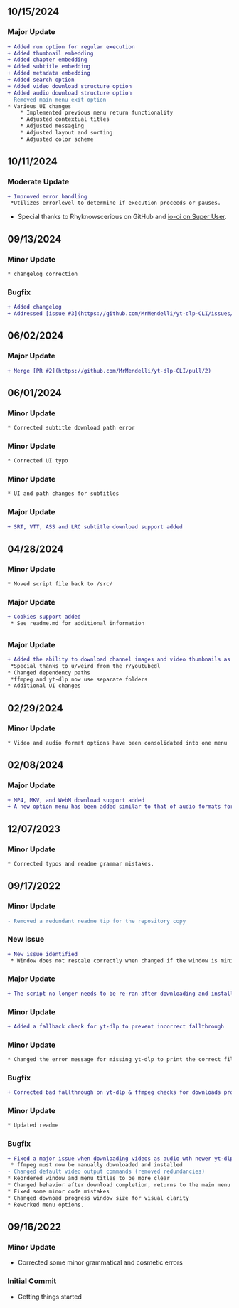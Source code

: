 ## 10/15/2024
### Major Update
```diff
+ Added run option for regular execution
+ Added thumbnail embedding
+ Added chapter embedding
+ Added subtitle embedding
+ Added metadata embedding
+ Added search option
+ Added video download structure option
+ Added audio download structure option
- Removed main menu exit option
* Various UI changes
	* Implemented previous menu return functionality
	* Adjusted contextual titles
	* Adjusted messaging
	* Adjusted layout and sorting
	* Adjusted color scheme
```

## 10/11/2024
### Moderate Update
```diff
+ Improved error handling
 *Utilizes errorlevel to determine if execution proceeds or pauses.
```
* Special thanks to Rhyknowscerious on GitHub and [io-oi on Super User](https://superuser.com/a/1857954/689784).

## 09/13/2024
### Minor Update
```diff
* changelog correction
```
### Bugfix
```diff
+ Added changelog
+ Addressed [issue #3](https://github.com/MrMendelli/yt-dlp-CLI/issues/3)
```

## 06/02/2024
### Major Update
```diff
+ Merge [PR #2](https://github.com/MrMendelli/yt-dlp-CLI/pull/2)
```

## 06/01/2024
### Minor Update
```diff
* Corrected subtitle download path error
```

### Minor Update
```diff
* Corrected UI typo
```

### Minor Update
```diff
* UI and path changes for subtitles
```

### Major Update
```diff
+ SRT, VTT, ASS and LRC subtitle download support added
```

## 04/28/2024
### Minor Update
```diff
* Moved script file back to /src/
```

### Major Update
```diff
+ Cookies support added
 * See readme.md for additional information
```

## 
### Major Update
```diff
+ Added the ability to download channel images and video thumbnails as image files
 *Special thanks to u/weird from the r/youtubedl
* Changed dependency paths
 *ffmpeg and yt-dlp now use separate folders
* Additional UI changes
```

## 02/29/2024
### Minor Update
```diff
* Video and audio format options have been consolidated into one menu
```

## 02/08/2024
### Major Update
```diff
+ MP4, MKV, and WebM download support added
+ A new option menu has been added similar to that of audio formats for video downloading
```

## 12/07/2023
### Minor Update
```diff
* Corrected typos and readme grammar mistakes.
```

## 09/17/2022
### Minor Update
```diff
- Removed a redundant readme tip for the repository copy
```

### New Issue
```diff
+ New issue identified
 * Window does not rescale correctly when changed if the window is minimized between actions
```

### Major Update
```diff
+ The script no longer needs to be re-ran after downloading and installing dependencies. Checks will fail and repeat until needed files are located.
```

### Minor Update
```diff
+ Added a fallback check for yt-dlp to prevent incorrect fallthrough
```

### Minor Update
```diff
* Changed the error message for missing yt-dlp to print the correct file name.
```

### Bugfix
```diff
+ Corrected bad fallthrough on yt-dlp & ffmpeg checks for downloads prompts.
```

### Minor Update
```diff
* Updated readme
```

### Bugfix
```diff
+ Fixed a major issue when downloading videos as audio wth newer yt-dlp builds
 * ffmpeg must now be manually downloaded and installed
- Changed default video output commands (removed redundancies)
* Reordered window and menu titles to be more clear
* Changed behavior after download completion, returns to the main menu now
* Fixed some minor code mistakes
* Changed downoad progress window size for visual clarity
* Reworked menu options.
```

## 09/16/2022
### Minor Update
* Corrected some minor grammatical and cosmetic errors

### Initial Commit
* Getting things started

